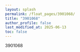 ```yaml
---
layout: splash
permalink: /float_pages/3901068/
title: "3901068"
author_profile: false
last_modified_at: 2025-06-13
toc: false
---
```

 
3901068
